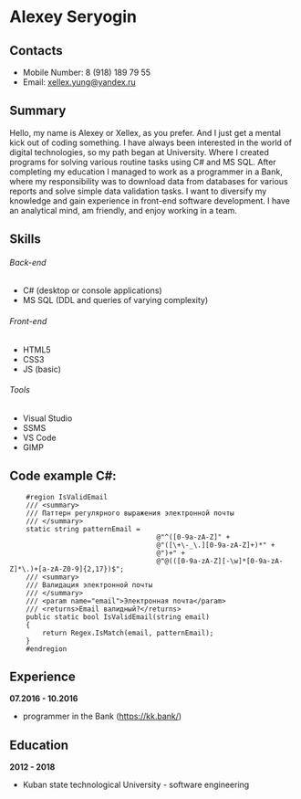# Alexey Seryogin

## Contacts
* Mobile Number: 8 (918) 189 79 55  
* Email: xellex.yung@yandex.ru

## Summary
Hello, my name is Alexey or Xellex, as you prefer. 
And I just get a mental kick out of coding something. 
I have always been interested in the world of digital technologies, so my path began at University. 
Where I created programs for solving various routine tasks using C# and MS SQL. 
After completing my education I managed to work as a programmer in a Bank, 
where my responsibility was to download data from databases for various reports and solve simple data validation tasks.
I want to diversify my knowledge and gain experience in front-end software development. 
I have an analytical mind, am friendly, and enjoy working in a team.

## Skills
###### Back-end
* C# (desktop or console applications)
* MS SQL (DDL and queries of varying complexity)
###### Front-end
* HTML5
* CSS3 
* JS (basic)
###### Tools
* Visual Studio
* SSMS
* VS Code
* GIMP

## Code example C#:
        #region IsValidEmail
        /// <summary>
        /// Паттерн регулярного выражения электронной почты
        /// </summary>
        static string patternEmail = 
                                        @"^([0-9a-zA-Z]" + 
                                        @"([\+\-_\.][0-9a-zA-Z]+)*" + 
                                        @")+" + 
                                        @"@(([0-9a-zA-Z][-\w]*[0-9a-zA-Z]*\.)+[a-zA-Z0-9]{2,17})$";
        /// <summary>
        /// Валидация электронной почты 
        /// </summary>
        /// <param name="email">Электронная почта</param>
        /// <returns>Email валидный?</returns>
        public static bool IsValidEmail(string email)
        {
            return Regex.IsMatch(email, patternEmail);
        }
        #endregion
  
## Experience
**07.2016 - 10.2016**
* programmer in the Bank (https://kk.bank/)

## Education
**2012 - 2018**
* Kuban state technological University - software engineering
